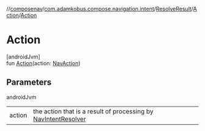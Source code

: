 //[composenav](../../../../index.md)/[com.adamkobus.compose.navigation.intent](../../index.md)/[ResolveResult](../index.md)/[Action](index.md)/[Action](-action.md)

# Action

[androidJvm]\
fun [Action](-action.md)(action: [NavAction](../../../com.adamkobus.compose.navigation.action/-nav-action/index.md))

## Parameters

androidJvm

| | |
|---|---|
| action | the action that is a result of processing by [NavIntentResolver](../../../com.adamkobus.compose.navigation/-nav-intent-resolver/index.md) |

